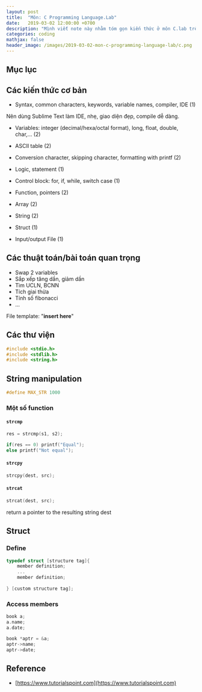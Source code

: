```yaml
---
layout: post
title:  "Môn: C Programming Language.Lab"
date:   2019-03-02 12:00:00 +0700
description: "Mình viết note này nhằm tóm gọn kiến thức ở môn C.lab trên trường."
categories: coding
mathjax: false
header_image: /images/2019-03-02-mon-c-programming-language-lab/c.png
---
```

<!--# Môn: C Programming Language.Lab-->
## Mục lục

## Các kiến thức cơ bản
- Syntax, common characters, keywords, variable names, compiler, IDE (1)

Nên dùng Sublime Text làm IDE, nhẹ, giao diện đẹp, compile dễ dàng.

- Variables: integer (decimal/hexa/octal format), long, float, double, char,... (2)

- ASCII table (2)
- Conversion character, skipping character, formatting with printf (2)

- Logic, statement (1)

- Control block: for, if, while, switch case (1)

- Function, pointers (2)

- Array (2)

- String (2)

- Struct (1)

- Input/output File (1)

## Các thuật toán/bài toán quan trọng
- Swap 2 variables
- Sắp xếp tăng dần, giảm dần
- Tìm UCLN, BCNN
- Tích giai thừa
- Tính số fibonacci
- ...


File template: "**insert here**"
## Các thư viện
```c
#include <stdio.h>
#include <stdlib.h>
#include <string.h>
```



## String manipulation

```c
#define MAX_STR 1000
```

### Một số function 
#### `strcmp`
```c
res = strcmp(s1, s2);

if(res == 0) printf("Equal");
else printf("Not equal");
```

#### `strcpy`
```c
strcpy(dest, src);
```

#### `strcat`
```c
strcat(dest, src);
```
return a pointer to the resulting string dest

## Struct
### Define
```c
typedef struct [structure tag]{
    member definition;
    ...
    member definition;
    
} [custom structure tag];
```

### Access members
```c
book a;
a.name;
a.date;

book *aptr = &a;
aptr->name;
aptr->date;
```

## Reference
- [https://www.tutorialspoint.com](https://www.tutorialspoint.com)











